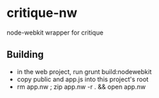 # critique-nw

node-webkit wrapper for critique

## Building

* in the web project, run grunt build:nodewebkit
* copy public and app.js into this project's root
* rm app.nw ; zip app.nw -r . && open app.nw
